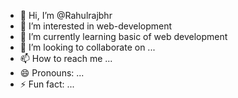- 👋 Hi, I’m @Rahulrajbhr
- 👀 I’m interested in web-development
- 🌱 I’m currently learning basic of web development
- 💞️ I’m looking to collaborate on ...
- 📫 How to reach me ...
- 😄 Pronouns: ...
- ⚡ Fun fact: ...

<!---
Rahulrajbhr/Rahulrajbhr is a ✨ special ✨ repository because its `README.md` (this file) appears on your GitHub profile.
You can click the Preview link to take a look at your changes.
--->
